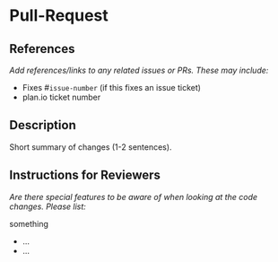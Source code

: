 # Pull-Request

## References

*Add references/links to any related issues or PRs. These may include:*

- Fixes #`issue-number` (if this fixes an issue ticket)
- plan.io ticket number

## Description

Short summary of changes (1-2 sentences).

## Instructions for Reviewers

*Are there special features to be aware of when looking at the code changes. Please list:*

something

- ...
- ...

